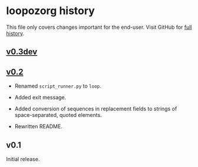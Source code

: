 loopozorg history
=================

This file only covers changes important for the end-user.  Visit GitHub
for [full history][].

  [full history]: http://github.com/narfdotpl/loopozorg/commits/master


[v0.3dev][]
-----------


[v0.2][]
--------

  - Renamed `script_runner.py` to `loop`.

  - Added exit message.

  - Added conversion of sequences in replacement fields to strings of
    space-separated, quoted elements.

  - Rewritten README.


v0.1
----

Initial release.


  [v0.3dev]: http://github.com/narfdotpl/loopozorg/compare/v0.2.0...master
  [v0.2]: http://github.com/narfdotpl/loopozorg/compare/v0.1.0...v0.2.0
